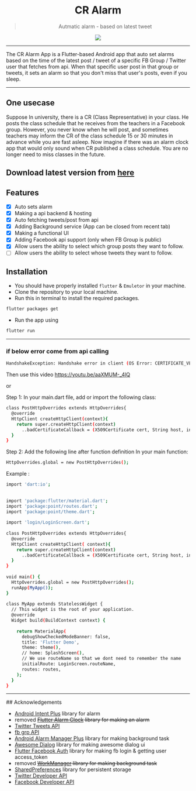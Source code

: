 <div align="center">
  <h1>CR Alarm</h1>


> Autmatic alarm - based on latest tweet

[![](https://skillicons.dev/icons?i=flutter,dart,vscode,androidstudio)]()
</div>
<hr/>
The CR Alarm App is a Flutter-based Android app that auto set alarms based on the time of the latest post / tweet of a specific FB Group / Twitter user that fetches from api. When that specific user post in that group or tweets, it sets an alarm so that you don't miss that user's posts, even if you sleep.
<hr/>

## One usecase
Suppose In university, there is a CR (Class Representative) in your class. He posts the class schedule that he receives from the teachers in a Facebook group. However, you never know when he will post, and sometimes teachers may inform the CR of the class schedule 15 or 30 minutes in advance while you are fast asleep. Now imagine if there was an alarm clock app that would only sound when CR published a class schedule. You are no longer need to miss classes in the future. 


## Download latest version from [here](https://github.com/Rakibul73/CR_Alarm/releases/latest)
## Features

- [x] Auto sets alarm
- [x] Making a api backend & hosting
- [x] Auto fetching tweets/post from api
- [x] Adding Background service (App can be closed from recent tab)
- [x] Making a functional UI
- [x] Adding Facebook api support (only when FB Group is public)
- [x] Allow users the ability to select which group posts they want to follow.
- [ ] Allow users the ability to select whose tweets they want to follow.

<!-- - [ ] Multi-language Support
    - [ ] Chinese
    - [ ] Spanish -->




## Installation

* You should have properly installed `flutter` & `Emuletor` in your machine.
* Clone the repository to your local machine.
* Run this in terminal to install the required packages.
```bash
flutter packages get
```
* Run the app using
```bash
flutter run
```

<hr>

### if below error come from api calling

```bash
HandshakeException: Handshake error in client (OS Error: CERTIFICATE_VERIFY_FAILED: certificate has expired(handshake.cc:393))
```
Then use this video 
https://youtu.be/aaXMUM-_4lQ

or

Step 1:
In your main.dart file, add or import the following class:
```bash
class PostHttpOverrides extends HttpOverrides{
  @override
  HttpClient createHttpClient(context){
    return super.createHttpClient(context)
      ..badCertificateCallback = (X509Certificate cert, String host, int port)=> true;
  }
}
```
Step 2:
Add the following line after function definition In your main function:
```bash
HttpOverrides.global = new PostHttpOverrides();
```
Example :
```bash
import 'dart:io';
 
 
import 'package:flutter/material.dart';
import 'package:point/routes.dart';
import 'package:point/theme.dart';
 
import 'login/LoginScreen.dart';
 
class PostHttpOverrides extends HttpOverrides{
  @override
  HttpClient createHttpClient( context){
    return super.createHttpClient(context)
      ..badCertificateCallback = (X509Certificate cert, String host, int port)=> true;
  }
}
 
void main() {
  HttpOverrides.global = new PostHttpOverrides();
  runApp(MyApp());
}
 
class MyApp extends StatelessWidget {
  // This widget is the root of your application.
  @override
  Widget build(BuildContext context) {
 
    return MaterialApp(
      debugShowCheckedModeBanner: false,
      title: 'Flutter Demo',
      theme: theme(),
      // home: SplashScreen(),
      // We use routeName so that we dont need to remember the name
      initialRoute: LoginScreen.routeName,
      routes: routes,
    );
  }
}
```

<hr>
## Acknowledgements

- [Android Intent Plus](https://pub.dev/packages/android_intent_plus) library for alarm
- removed ~~[Flutter Alarm Clock](https://pub.dev/packages/flutter_alarm_clock) library for making an alarm~~
- [Twitter Tweets API](https://github.com/Rakibul73/twitter_tweets_api)
- [fb grp API](https://github.com/Rakibul73/fb_grp_api)
- [Android Alarm Manager Plus](https://pub.dev/packages/android_alarm_manager_plus) library for making background task
- [Awesome Dialog](https://pub.dev/packages/awesome_dialog) library for making awesome dialog ui
- [Flutter Facebook Auth](https://pub.dev/packages/flutter_facebook_auth) library for making fb login & getting user access_token
- removed ~~[WorkManager](https://pub.dev/packages/workmanager) library for making background task~~
- [SharedPreferences](https://pub.dev/packages/shared_preferences) library for persistent storage
- [Twitter Developer API](https://developer.twitter.com/en/docs)
- [Facebook Developer API](https://developers.facebook.com/docs/)